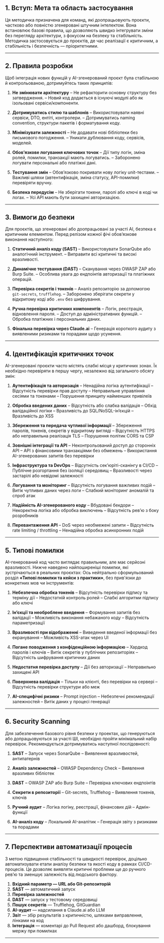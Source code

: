## 1. Вступ: Мета та область застосування

Ця методичка призначена для команд, які доопрацьовують проєкти, частково або повністю згенеровані штучним інтелектом. Вона встановлює базові правила, що дозволяють швидко інтегрувати зміни без перегляду архітектури, з фокусом на безпеку та стабільність. Методичка застосовується до проєктів, де час реалізації є критичним, а стабільність і безпечність — пріоритетними.

---

## 2. Правила розробки

Щоб інтеграція нових функцій у AI-згенерований проєкт була стабільною й контрольованою, дотримуйтесь таких принципів:

1. **Не змінювати архітектуру**
   – Не рефакторити основну структуру без затвердження.
   – Новий код додається в існуючі модулі або як ізольовані сервіси/компоненти.

2. **Дотримуватись стилю та шаблонів**
   – Використовувати наявні сервіси, DTO, ентіті, контролери.
   – Дотримуватись naming convention, структури пакетів і форматування коду.

3. **Мінімізувати залежності**
   – Не додавати нові бібліотеки без письмового погодження.
   – Уникати дублювання коду, сервісів, моделей.

4. **Обов’язкове логування ключових точок**
   – Дії типу логін, зміна ролей, помилки, транзакції мають логуватись.
   – Заборонено логувати персональні або платіжні дані.

5. **Тестування змін**
   – Обов’язково покривати нову логіку unit-тестами.
   – Важливі шляхи (автентифікація, зміна статусу, API-помилки) перевіряти вручну.

6. **Безпека передусім**
   – Не зберігати токени, паролі або ключі в коді чи логах.
   – Усі API мають бути захищені авторизацією.

---

## 3. Вимоги до безпеки

Для проєктів, що згенеровані або доопрацьовані за участі AI, безпека є критичним елементом. Перед релізом кожної фічі обов’язкове виконання наступного:

1. **Статичний аналіз коду (SAST)**
   – Використовувати SonarQube або аналогічний інструмент.
   – Виправити всі критичні та високі вразливості.

2. **Динамічне тестування (DAST)**
   – Сканування через OWASP ZAP або Burp Suite.
   – Особлива увага до ендпоінтів авторизації та платіжних операцій.

3. **Перевірка секретів і токенів**
   – Аналіз репозиторію за допомогою `git-secrets`, `trufflehog`.
   – Заборонено зберігати секрети у відкритому коді або `.env` без шифрування.

4. **Ручна перевірка критичних компонентів**
   – Логін, реєстрація, відновлення пароля.
   – Доступ до адміністративних функцій.
   – Обробка платіжних і персональних даних.

5. **Фінальна перевірка через Claude.ai**
   – Генерація короткого аудиту з виявленими ризиками та порадами щодо усунення.

---

## 4. Ідентифікація критичних точок

AI-згенеровані проєкти часто містять слабкі місця у критичних зонах. Їх необхідно перевіряти в першу чергу, незалежно від загального обсягу змін:

1. **Аутентифікація та авторизація**
   – Ненадійна логіка аутентифікації
   – Відсутність перевірки прав доступу
   – Неправильне управління сесіями та токенами
   – Порушення принципу найменших привілеїв

2. **Обробка введених даних**
   – Відсутність або слабка валідація
   – Обхід валідаційної логіки
   – Вразливість до SQL/NoSQL-інʼєкцій
   – Вразливість до XSS

3. **Збереження та передача чутливої інформації**
   – Збереження паролів, токенів, секретів у відкритому вигляді
   – Відсутність HTTPS або неправильна реалізація TLS
   – Порушення політик CORS та CSP

4. **Зовнішні інтеграції та API**
   – Неконтрольований доступ до сторонніх API
   – API з фінансовими транзакціями без обмежень
   – Використання AI-згенерованих запитів без перевірки

5. **Інфраструктура та DevOps**
   – Відсутність сек’юріті-сканінгу в CI/CD
   – Публічне розгортання без ізоляції середовищ
   – Вразливості через застарілі або невідомі залежності

6. **Логування та моніторинг**
   – Відсутність логування важливих подій
   – Витік чутливих даних через логи
   – Слабкий моніторинг аномалій та спроб атак

7. **Надійність AI-згенерованого коду**
   – Вбудовані бекдори
   – Некоректна логіка або обробка виключень
   – Відсутність ревʼю з боку розробників

8. **Перевантаження API**
   – DoS через необмежені запити
   – Відсутність rate limiting / throttling
   – Ненадійна обробка асинхронних подій

---

## 5. Типові помилки

AI-генерований код часто виглядає правильним, але має серйозні вразливості. Нижче наведено найпоширеніші помилки, які зустрічаються в реальних проєктах:
Ось нейтрально сформульований розділ **«Типові помилки та кейси з практики»**, без прив'язки до конкретних мов чи інструментів:

1. **Небезпечна обробка токенів**
   – Відсутність перевірки підпису та терміну дії
   – Недостатній контроль ролей
   – Слабкі алгоритми підпису або ключі

2. **Інʼєкції та необроблене введення**
   – Формування запитів без валідації
   – Можливість виконання небажаного коду
   – Відсутність параметризації

3. **Вразливості при відображенні**
   – Виведення введеної інформації без екранування
   – Можливість XSS-атак через UI

4. **Погане поводження з конфіденційною інформацією**
   – Хардкод паролів і ключів
   – Витік секретів у публічних репозиторіях
   – Відсутність шифрування критичних даних

5. **Недостатня перевірка доступу**
   – Дії без авторизації
   – Неправильно захищені API

6. **Поверхнева валідація**
   – Тільки на клієнті, без перевірки на сервері
   – Відсутність перевірки структури або меж

7. **AI-специфічні ризики**
   – Prompt injection
   – Небезпечні рекомендації залежностей
   – Витік даних у процесі генерації

---

## 6. Security Scanning

Для забезпечення базового рівня безпеки у проектах, що генеруються або допрацьовуються за участі ШІ, необхідно пройти мінімальний набір перевірок. Рекомендується дотримуватись наступної послідовності:

1. **SAST**
   – Запуск через SonarQube
   – Виявлення вразливостей, антипатернів

2. **Аналіз залежностей**
   – OWASP Dependency Check
   – Виявлення вразливих бібліотек

3. **DAST**
   – OWASP ZAP або Burp Suite
   – Перевірка ключових ендпоінтів

4. **Секрети в репозиторії**
   – Git-secrets, Trufflehog
   – Виявлення токенів, ключів

5. **Ручний аудит**
   – Логіка логіну, реєстрації, фінансових дій
   – Адмін-функції

6. **AI-аналіз коду**
   – Локальний AI-аналітик
   – Генерація звіту з ризиками та порадами

---

## 7. Перспективи автоматизації процесів

З метою підвищення стабільності та швидкості перевірок, доцільно автоматизувати етапи аналізу безпеки та якості коду в рамках CI/CD-процесів. Це дозволяє виявляти критичні проблеми ще до ручного ревʼю та зменшує залежність від людського фактору.

1. **Вхідний параметр — URL або Git-репозиторій**
2. **SAST** — автоматичний запуск
3. **Перевірка залежностей**
4. **DAST** — запуск у тестовому середовищі
5. **Пошук секретів** — Trufflehog, GitGuardian
6. **AI-аудит** — надсилання в Claude.ai або LLM
7. **Звіт** — збір результатів з критичністю, шляхами виправлення, лінками на код
8. **Інтеграція** — коментарі до Pull Request або дашборд, блокування мержу при помилках

---
